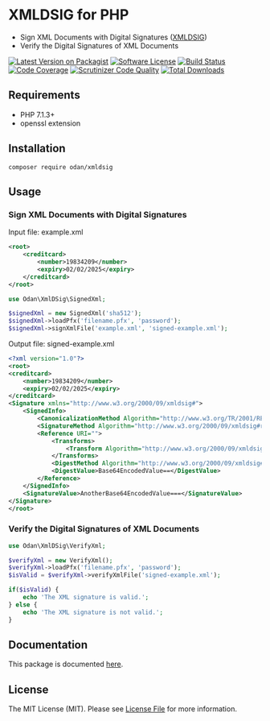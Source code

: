 # XMLDSIG for PHP

* Sign XML Documents with Digital Signatures ([XMLDSIG](https://www.w3.org/TR/xmldsig-core/))
* Verify the Digital Signatures of XML Documents

[![Latest Version on Packagist](https://img.shields.io/github/release/odan/xmldsig.svg)](https://github.com/odan/xmldsig/releases)
[![Software License](https://img.shields.io/badge/license-MIT-brightgreen.svg)](LICENSE)
[![Build Status](https://travis-ci.org/odan/xmldsig.svg?branch=master)](https://travis-ci.org/odan/xmldsig)
[![Code Coverage](https://scrutinizer-ci.com/g/odan/xmldsig/badges/coverage.png?b=master)](https://scrutinizer-ci.com/g/odan/xmldsig/?branch=master)
[![Scrutinizer Code Quality](https://scrutinizer-ci.com/g/odan/xmldsig/badges/quality-score.png?b=master)](https://scrutinizer-ci.com/g/odan/xmldsig/?branch=master)
[![Total Downloads](https://img.shields.io/packagist/dt/odan/xmldsig.svg)](https://packagist.org/packages/odan/xmldsig)

## Requirements

* PHP 7.1.3+
* openssl extension

## Installation

```
composer require odan/xmldsig
```

## Usage

### Sign XML Documents with Digital Signatures

Input file: example.xml

```xml
<root>  
    <creditcard>  
        <number>19834209</number>  
        <expiry>02/02/2025</expiry>  
    </creditcard>  
</root>
```

```php
use Odan\XmlDSig\SignedXml;

$signedXml = new SignedXml('sha512');
$signedXml->loadPfx('filename.pfx', 'password');
$signedXml->signXmlFile('example.xml', 'signed-example.xml');
```

Output file: signed-example.xml

```xml
<?xml version="1.0"?>
<root>  
<creditcard>  
    <number>19834209</number>  
    <expiry>02/02/2025</expiry>  
</creditcard>  
<Signature xmlns="http://www.w3.org/2000/09/xmldsig#">
    <SignedInfo>
        <CanonicalizationMethod Algorithm="http://www.w3.org/TR/2001/REC-xml-c14n-20010315"/>
        <SignatureMethod Algorithm="http://www.w3.org/2000/09/xmldsig#rsa-sha512"/>
        <Reference URI="">
            <Transforms>
                <Transform Algorithm="http://www.w3.org/2000/09/xmldsig#enveloped-signature"/>
            </Transforms>
            <DigestMethod Algorithm="http://www.w3.org/2000/09/xmldsig#sha512"/>
            <DigestValue>Base64EncodedValue==</DigestValue>
        </Reference>
    </SignedInfo>
    <SignatureValue>AnotherBase64EncodedValue===</SignatureValue>
</Signature>
</root>
```

### Verify the Digital Signatures of XML Documents

```php
use Odan\XmlDSig\VerifyXml;

$verifyXml = new VerifyXml();
$verifyXml->loadPfx('filename.pfx', 'password');
$isValid = $verifyXml->verifyXmlFile('signed-example.xml');

if($isValid) {
    echo 'The XML signature is valid.';
} else {
    echo 'The XML signature is not valid.';
}
```

## Documentation

This package is documented [here](https://odan.github.io/xmldsig/).

## License

The MIT License (MIT). Please see [License File](LICENSE) for more information.


[PSR-1]: https://github.com/php-fig/fig-standards/blob/master/accepted/PSR-1-basic-coding-standard.md
[PSR-2]: https://github.com/php-fig/fig-standards/blob/master/accepted/PSR-2-coding-style-guide.md
[PSR-4]: https://github.com/php-fig/fig-standards/blob/master/accepted/PSR-4-autoloader.md
[Composer]: http://getcomposer.org/
[PHPUnit]: http://phpunit.de/
